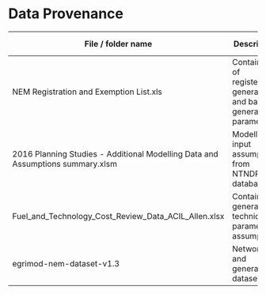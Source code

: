 # Data Provenance

| File / folder name | Description | URL | Date downloaded|
| ------ | ------ | -------| --- |
| NEM Registration and Exemption List.xls | Contains list of registered generators and basic generator parameters | https://www.aemo.com.au/-/media/Files/Electricity/NEM/Participant_Information/NEM-Registration-and-Exemption-List.xls | 28 August 2019|
| 2016 Planning Studies - Additional Modelling Data and Assumptions summary.xlsm | Modelling input assumptions from NTNDP database | https://www.aemo.com.au/-/media/Files/Electricity/NEM/Planning_and_Forecasting/NTNDP/2016/Database/2016-Planning-Studies---Additional-Modelling-Data-and-Assumptions-summary.xlsm | 28 August 2019|
| Fuel_and_Technology_Cost_Review_Data_ACIL_Allen.xlsx | Contains generator technical parameter assumptions | https://www.aemo.com.au/-/media/Files/Electricity/NEM/Planning_and_Forecasting/NTNDP/2014/Data-Sources/Fuel_and_Technology_Cost_Review_Data_ACIL_Allen.xlsx | 28 August 2019
| egrimod-nem-dataset-v1.3 | Network and generator datasets | https://zenodo.org/record/1326942 | 28 August 2019|
